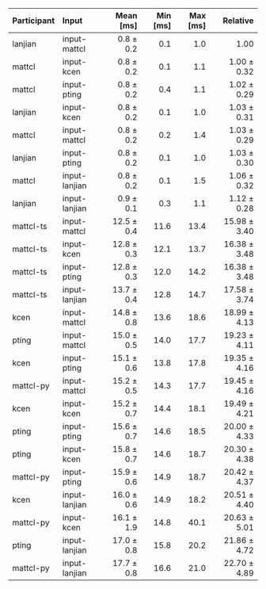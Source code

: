 | Participant | Input | Mean [ms] | Min [ms] | Max [ms] | Relative |
|:---|:---|---:|---:|---:|---:|
| lanjian | input-mattcl | 0.8 ± 0.2 | 0.1 | 1.0 | 1.00 |
| mattcl | input-kcen | 0.8 ± 0.2 | 0.1 | 1.1 | 1.00 ± 0.32 |
| mattcl | input-pting | 0.8 ± 0.2 | 0.4 | 1.1 | 1.02 ± 0.29 |
| lanjian | input-kcen | 0.8 ± 0.2 | 0.1 | 1.0 | 1.03 ± 0.31 |
| mattcl | input-mattcl | 0.8 ± 0.2 | 0.2 | 1.4 | 1.03 ± 0.29 |
| lanjian | input-pting | 0.8 ± 0.2 | 0.1 | 1.0 | 1.03 ± 0.30 |
| mattcl | input-lanjian | 0.8 ± 0.2 | 0.1 | 1.5 | 1.06 ± 0.32 |
| lanjian | input-lanjian | 0.9 ± 0.1 | 0.3 | 1.1 | 1.12 ± 0.28 |
| mattcl-ts | input-mattcl | 12.5 ± 0.4 | 11.6 | 13.4 | 15.98 ± 3.40 |
| mattcl-ts | input-kcen | 12.8 ± 0.3 | 12.1 | 13.7 | 16.38 ± 3.48 |
| mattcl-ts | input-pting | 12.8 ± 0.3 | 12.0 | 14.2 | 16.38 ± 3.48 |
| mattcl-ts | input-lanjian | 13.7 ± 0.4 | 12.8 | 14.7 | 17.58 ± 3.74 |
| kcen | input-mattcl | 14.8 ± 0.8 | 13.6 | 18.6 | 18.99 ± 4.13 |
| pting | input-mattcl | 15.0 ± 0.5 | 14.0 | 17.7 | 19.23 ± 4.11 |
| kcen | input-pting | 15.1 ± 0.6 | 13.8 | 17.8 | 19.35 ± 4.16 |
| mattcl-py | input-mattcl | 15.2 ± 0.5 | 14.3 | 17.7 | 19.45 ± 4.16 |
| kcen | input-kcen | 15.2 ± 0.7 | 14.4 | 18.1 | 19.49 ± 4.21 |
| pting | input-pting | 15.6 ± 0.7 | 14.6 | 18.5 | 20.00 ± 4.33 |
| pting | input-kcen | 15.8 ± 0.7 | 14.6 | 18.7 | 20.30 ± 4.38 |
| mattcl-py | input-pting | 15.9 ± 0.6 | 14.9 | 18.7 | 20.42 ± 4.37 |
| kcen | input-lanjian | 16.0 ± 0.6 | 14.9 | 18.2 | 20.51 ± 4.40 |
| mattcl-py | input-kcen | 16.1 ± 1.9 | 14.8 | 40.1 | 20.63 ± 5.01 |
| pting | input-lanjian | 17.0 ± 0.8 | 15.8 | 20.2 | 21.86 ± 4.72 |
| mattcl-py | input-lanjian | 17.7 ± 0.8 | 16.6 | 21.0 | 22.70 ± 4.89 |
